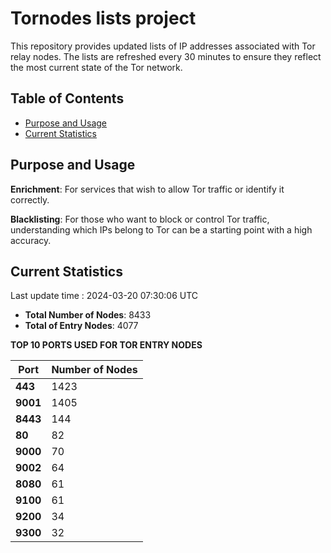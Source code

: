 # Tornodes lists project

This repository provides updated lists of IP addresses associated with Tor relay nodes. The lists are refreshed every 30 minutes to ensure they reflect the most current state of the Tor network.

## Table of Contents

- [Purpose and Usage](#purpose-and-usage)
- [Current Statistics](#current-statistics)


## Purpose and Usage

**Enrichment**: For services that wish to allow Tor traffic or identify it correctly.

**Blacklisting**: For those who want to block or control Tor traffic, understanding which IPs belong to Tor can be a starting point with a high accuracy.

## Current Statistics

Last update time : 2024-03-20 07:30:06 UTC

- **Total Number of Nodes**: 8433
- **Total of Entry Nodes**: 4077

**TOP 10 PORTS USED FOR TOR ENTRY NODES**

| **Port** | **Number of Nodes** |
|------|-----------------|
| **443**   | 1423  |
| **9001**   | 1405  |
| **8443**   | 144  |
| **80**   | 82  |
| **9000**   | 70  |
| **9002**   | 64  |
| **8080**   | 61  |
| **9100**   | 61  |
| **9200**   | 34  |
| **9300**   | 32  |

